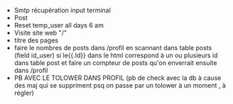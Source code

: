 - Smtp récupération input terminal
- Post
- Reset temp_user all days 6 am
- Visite site web "/"
- titre des pages
- faire le nombres de posts dans /profil en scannant dans table posts (field id_user) si le{{.Id}} dans le html correspond à un ou plusieurs id dans table post et faire un compteur de posts qu'on enverrait ensuite dans 
/profil
- PB AVEC LE TOLOWER DANS PROFIL (pb de check avec la db à cause des maj qui se suppriment psq on passe par un tolower à un moment , à régler)